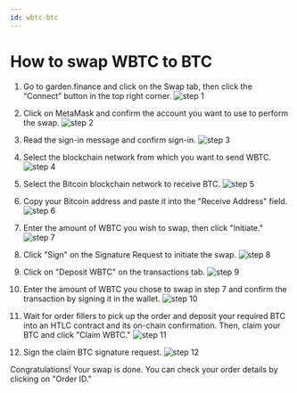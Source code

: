 ```yaml
---
id: wbtc-btc
---
```


# How to swap WBTC to BTC
1. Go to garden.finance and click on the Swap tab, then click the “Connect” button in the top right corner.
![step 1](../../images/guide-wbtc-btc-1.png)

2. Click on MetaMask and confirm the account you want to use to perform the swap.
![step 2](../../images/guide-wbtc-btc-2.png)


3. Read the sign-in message and confirm sign-in. 
![step 3](../../images/guide-wbtc-btc-3.png)


4. Select the blockchain network from which you want to send WBTC.
![step 4](../../images/guide-wbtc-btc-4.png)


5. Select the Bitcoin blockchain network to receive BTC.
![step 5](../../images/guide-wbtc-btc-5.png)


6. Copy your Bitcoin address and paste it into the "Receive Address" field.
![step 6](../../images/guide-wbtc-btc-6.png)


7. Enter the amount of WBTC you wish to swap, then click "Initiate."
![step 7](../../images/guide-wbtc-btc-7.png)


8. Click "Sign" on the Signature Request to initiate the swap.
![step 8](../../images/guide-wbtc-btc-8.png)


9. Click on "Deposit WBTC" on the transactions tab.
![step 9](../../images/guide-wbtc-btc-9.png)


10. Enter the amount of WBTC you chose to swap in step 7 and confirm the transaction by signing it in the wallet.
![step 10](../../images/guide-wbtc-btc-10.png)


11. Wait for order fillers to pick up the order and deposit your required BTC into an HTLC contract and its on-chain confirmation. Then, claim your BTC and click "Claim WBTC."
![step 11](../../images/guide-wbtc-btc-11.png)


12. Sign the claim BTC signature request.
![step 12](../../images/guide-wbtc-btc-12.png)


Congratulations! Your swap is done. You can check your order details by clicking on "Order ID."